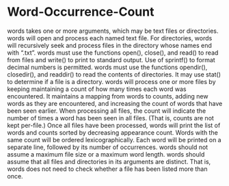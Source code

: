 # Word-Occurrence-Count

words takes one or more arguments, which may be text files or directories. words will open and
process each named text file. For directories, words will recursively seek and process files in the
directory whose names end with “.txt”.
words must use the functions open(), close(), and read() to read from files and write() to
print to standard output. Use of sprintf() to format decimal numbers is permitted.
words must use the functions opendir(), closedir(), and readdir() to read the contents of
directories. It may use stat() to determine if a file is a directory.
words will process one or more files by keeping maintaining a count of how many times each
word was encountered. It maintains a mapping from words to counts, adding new words as they are
encountered, and increasing the count of words that have been seen earlier. When processing all
files, the count will indicate the number of times a word has been seen in all files. (That is, counts
are not kept per-file.)
Once all files have been processed, words will print the list of words and counts sorted by
decreasing appearance count. Words with the same count will be ordered lexicographically. Each
word will be printed on a separate line, followed by its number of occurrences.
words should not assume a maximum file size or a maximum word length.
words should assume that all files and directories in its arguments are distinct. That is, words
does not need to check whether a file has been listed more than once.
